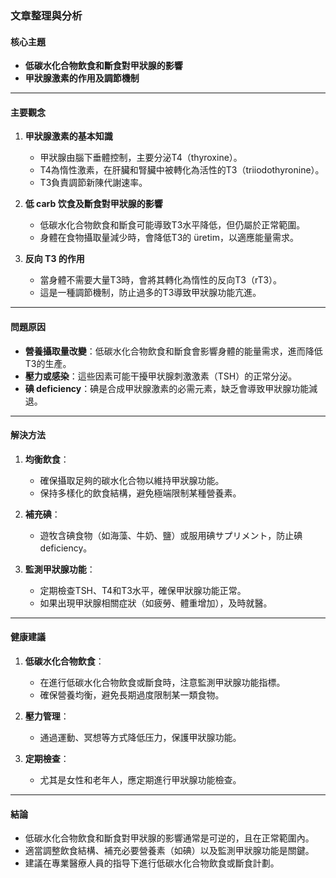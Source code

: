### 文章整理與分析

#### 核心主題
- **低碳水化合物飲食和斷食對甲狀腺的影響**
- **甲狀腺激素的作用及調節機制**

---

#### 主要觀念
1. **甲狀腺激素的基本知識**
   - 甲狀腺由腦下垂體控制，主要分泌T4（thyroxine）。
   - T4為惰性激素，在肝臟和腎臟中被轉化為活性的T3（triiodothyronine）。
   - T3負責調節新陳代謝速率。

2. **低 carb 饮食及斷食對甲狀腺的影響**
   - 低碳水化合物飲食和斷食可能導致T3水平降低，但仍屬於正常範圍。
   - 身體在食物攝取量減少時，會降低T3的 üretim，以適應能量需求。

3. **反向 T3 的作用**
   - 當身體不需要大量T3時，會將其轉化為惰性的反向T3（rT3）。
   - 這是一種調節機制，防止過多的T3導致甲狀腺功能亢進。

---

#### 問題原因
- **營養攝取量改變**：低碳水化合物飲食和斷食會影響身體的能量需求，進而降低T3的生產。
- **壓力或感染**：這些因素可能干擾甲状腺刺激激素（TSH）的正常分泌。
- **碘 deficiency**：碘是合成甲狀腺激素的必需元素，缺乏會導致甲狀腺功能減退。

---

#### 解決方法
1. **均衡飲食**：
   - 確保攝取足夠的碳水化合物以維持甲狀腺功能。
   - 保持多樣化的飲食結構，避免極端限制某種營養素。

2. **補充碘**：
   - 遊牧含碘食物（如海藻、牛奶、鹽）或服用碘サプリメント，防止碘 deficiency。

3. **監測甲狀腺功能**：
   - 定期檢查TSH、T4和T3水平，確保甲狀腺功能正常。
   - 如果出現甲狀腺相關症狀（如疲勞、體重增加），及時就醫。

---

#### 健康建議
1. **低碳水化合物飲食**：
   - 在進行低碳水化合物飲食或斷食時，注意監測甲狀腺功能指標。
   - 確保營養均衡，避免長期過度限制某一類食物。

2. **壓力管理**：
   - 通過運動、冥想等方式降低压力，保護甲狀腺功能。

3. **定期檢查**：
   - 尤其是女性和老年人，應定期進行甲狀腺功能檢查。

---

#### 結論
- 低碳水化合物飲食和斷食對甲狀腺的影響通常是可逆的，且在正常範圍內。
- 適當調整飲食結構、補充必要營養素（如碘）以及監測甲狀腺功能是關鍵。
- 建議在專業醫療人員的指导下進行低碳水化合物飲食或斷食計劃。